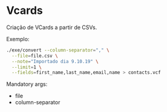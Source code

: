 # Vcards

Criação de VCards a partir de CSVs.


Exemplo:

```bash
./exe/convert --column-separator="," \
  --file=file.csv \
  --note="Importado dia 9.10.19" \
  --limit=1 \
  --fields=first_name,last_name,email,name > contacts.vcf
```

Mandatory args:

- file
- column-separator
